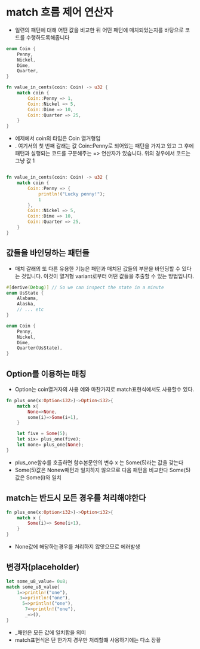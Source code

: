 # match 흐름 제어 연산자

- 일련의 패턴에 대해 어떤 값을 비교한 뒤 어떤 패턴에 매치되었는지를 바탕으로 코드를 수행하도록해줍니다

```rs
enum Coin {
    Penny,
    Nickel,
    Dime,
    Quarter,
}

fn value_in_cents(coin: Coin) -> u32 {
    match coin {
        Coin::Penny => 1,
        Coin::Nickel => 5,
        Coin::Dime => 10,
        Coin::Quarter => 25,
    }
}
```

- 예제에서 coin의 타입은 Coin 열거형입
- . 여기서의 첫 번째 갈래는 값 Coin::Penny로 되어있는 패턴을 가지고 있고 그 후에 패턴과 실행되는 코드를 구분해주는 => 연산자가 있습니다. 위의 경우에서 코드는 그냥 값 1

```rs

fn value_in_cents(coin: Coin) -> u32 {
    match coin {
        Coin::Penny => {
            println!("Lucky penny!");
            1
        },
        Coin::Nickel => 5,
        Coin::Dime => 10,
        Coin::Quarter => 25,
    }
}

```

## 값들을 바인딩하는 패턴들

- 매치 갈래의 또 다른 유용한 기능은 패턴과 매치된 값들의 부분을 바인딩할 수 있다는 것입니다. 이것이 열거형 variant로부터 어떤 값들을 추출할 수 있는 방법입니다.

```rs
#[derive(Debug)] // So we can inspect the state in a minute
enum UsState {
    Alabama,
    Alaska,
    // ... etc
}

enum Coin {
    Penny,
    Nickel,
    Dime,
    Quarter(UsState),
}
```

## Option<T>를 이용하는 매칭

- Option<T>는 coin열거자의 사용 예와 마찬가지로 match표현식에서도 사용할수 있다.

```rs
fn plus_one(x:Option<i32>)->Option<i32>{
    match x{
        None=>None,
        some(i)=>Some(i+1),
    }

    let five = Some(5);
    let six= plus_one(five);
    let none= plus_one(None);
}

```

- plus_one함수를 호출하면 함수본문안의 변수 x 는 Some(5)라는 값을 갖는다
- Some(5)값은 Nonew패턴과 일치하지 않으므로 다음 패턴을 비교한다 Some(5)값은 Some(i)와 일치

## match는 반드시 모든 경우를 처리해야한다

```rs
fn plus_one(x:Option<i32>)->Option<i32>{
    match x {
        Some(i)=> Some(i+1),
    }
}
```

- None값에 해당하는경우를 처리하지 않앗으므로 에러발생

## 변경자(placeholder)

```rs
let some_u8_value= 0u8;
match some_u8_value{
    1=>println!("one"),
     3=>println!("one"),
      5=>println!("one"),
       7=>println!("one"),
       _=>(),
}
```

- \_패턴은 모든 값에 일치함을 의미
- match표현식은 단 한가지 경우만 처리할떄 사용하기에는 다소 장황
